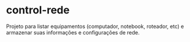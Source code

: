 # control-rede
Projeto para listar equipamentos (computador, notebook, roteador, etc) e armazenar suas informações e configurações de rede.

